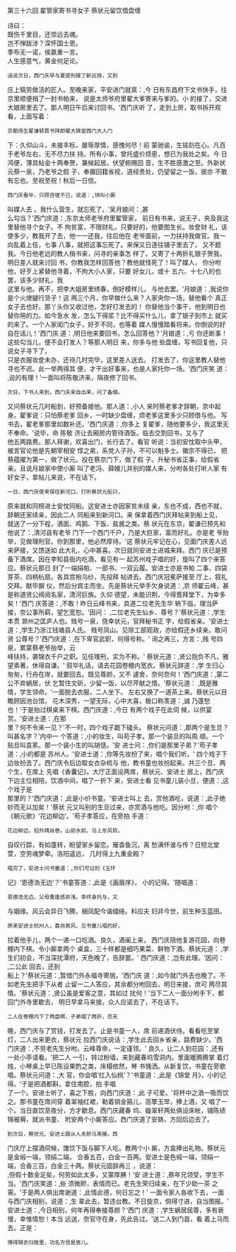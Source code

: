 第三十六回	 翟管家寄书寻女子	 蔡状元留饮借盘缠	  	
 
 
 	 	
诗曰：	 	
  	既伤千里目，还惊远去魂。	 	
  	岂不惮跋涉？深怀国士恩。	 	
  	季布无一诺，侯嬴重一言。	 	
  	人生感意气，黄金何足论。	 	
 
  	话说次日，西门庆早与夏提刑接了新巡按，又到	
庄上犒劳做活的匠人。至晚来家，平安进门就禀：‚今
日有东昌府下文书快手，往京里顺便捎了一封书帕来， 
说是太师爷府里翟大爹寄来与爹的。小	的接了，交进	
大娘房里去了。那人明日午后来讨回书。‛西门庆听
了，走到上房，取书拆开观看，上面写着：	 	
 
  	京都侍生翟谦顿首书拜即擢大锦堂西门大人门	
下：久仰山斗，未接丰标，屡辱厚情，感愧何尽！前
蒙驰谕，生铭刻在心。凡百于老爷左右，无不尽力扶
持。所有小事，曾托盛价烦恖，想已为我处之矣。今
日鸿便，薄具帖金十两奉贺，兼候起居。伏望俯赐回
音，生不胜感激之至。外新状元蔡一泉，乃老爷之假
子，奉擫回籍省视，道经贵处，仍望留之一饭，彼亦
不敢有忘也。至祝至祝！秋后一日信。	 	
 
  	西门庆看毕，只顾咨嗟不已，说道：‚快叫小厮	
叫媒人去	。我什么营生，就忘死了。‛吴月娘问：‚甚	
么勾当？‛西门庆道：‚东京太师老爷府里翟管家，
前日有书来，说无子，央及我这里替他寻个女子。不
拘贫富，不限财礼，只要好的，他要图生长。妆奁财
礼，该使多少，教我开了去，他一一还我，往后他在 
老爷面前，一力扶持我做官。我一向乱着上任，七事
八事，就把这事忘死了。来保又日逐往铺子里去了，
又不题我。今日他老远的教人捎书来，问寻的亲事怎
样了。又寄了十两折礼银子贺我。明日差人就来讨回
书，你教我怎样回答他？教他就怪死了！叫了媒人，
你分咐他，好歹上紧替他寻着，不拘大小人家，只要
好女儿，或十	五六、十七八的也罢，该多少财礼，我	
这里与他。再不，把李大姐房里绣春，倒好模样儿，
与他去罢。‛月娘道：‚我说你是个火燎腿行货子！这
两三个月，你早做什么来？人家央你一场，替他看个
真正女子去也好。那丫头你又收过他，怎好打发去的！
你替他当个事干，他到明日也替你用的力。如今急水
发，怎么下得浆？比不得买什么儿，拿了银子到市上
就买的来了。一个人家闺门女子，好歹不同，也等着
媒人慢慢踏看将来。你倒说的好自在话儿！‛西门庆
道：‚明日他来要回书，怎么回答他？‛月娘道：‚亏
你还断事！这些勾当儿，便不会打发人？等那人明日
来，你多与他	些盘缠，写书回复他，只说女子寻下了，	
只是衣服妆奁未办，还待几时完毕，这里差人送去。 
打发去了，你这里教人替他寻也不迟。此一举两得其
便，才干出好事来，也是人家托你一场。‛西门庆笑
道：‚说的有理！‛一面叫将陈敬济来，隔夜修了回书。	 	
 
  	次日，下书人来到，西门庆亲自出来，问了备细。	
又问蔡状元几时船到，好预备接他。那人道：‚小人
来时蔡老爹才辞朝，京中起身。翟爹说：只怕蔡老爹
回乡，一时缺少盘缠，烦老爹这里多少只顾借与他。
写书去，翟老爹那里如数补还。‛西门庆道：‚你多上
复翟爹，随他要多少，我这里无不奉命。‛说毕，命
陈敬	济让去厢房内管待酒饭。临去交割回书，又与了	
他五两路费。那人拜谢，欢喜出门，长行去了。看官
听说：当初安忱取中头甲，被言官论他是先朝宰相安
惇之弟，系党人子孙，不可以魁多士。徽宗不得已，
把蔡蕴擢为第一，做了状元。投在蔡京门下，做了假
子。升秘书省正事，给假省亲。且说月娘家中使小厮
叫了老冯、薛嫂儿并别的媒人来，分咐各处打听人家
有好女子，拿帖儿来说，不在话下。	 	
  
  	一日，西门庆使来保往新河口，打听蔡状元船只，	
原来就和同榜进士安忱同船。这安进士亦因家贫未续
亲，东也不成，西也不就，辞朝还家续亲，因此二人
同船来到新河口。来	保拿着西门庆拜帖来到船上见，	
就送了一分下程，酒面、鸡鹅、下饭、盐酱之类。蔡
状元在东京，翟谦已预先和他说了：‚清河县有老爷
门下一个西门千户，乃是大巨家，富而好礼。亦是老
爷抬举，见做理刑官。你到那里，他必然厚待。‛这
蔡状元牢记在心，见面门庆差人远来萨接，又馈送如
此大礼，心中甚喜。次日就同安进士进城来拜。西门
庆已是预备下酒席。因在李知县衙内吃酒，看见有一
起苏州戏子唱的好，旋叫了四个来答应。蔡状元那日
封了一端绢帕、一部书、一双云履。安进士亦是书帕
二事、四袋芽茶、四柄杭扇。各具宫袍乌纱，先投拜
帖进去。西门庆冠冕萨接至	厅上，叙礼交拜。献毕摒	
仪，然后分宾主而坐。先是蔡状元举手欠身说道：‚京
师翟云峰，甚是称道贤公阀阅名家，清河巨族。久仰
德望，未能识荆，今得晋拜堂下，为幸多矣！‛西门
庆答道：‚不敢！昨日云峰书来，具道二位老先生华 
辀下临，理当萨接，奈公事所羁，望乞宽恕。‛因问：
‚二位老先生仙乡、尊号？‛蔡状元道：‚学生本贯
滁州之匡庐人也。贱号一泉，侥幸状元，官拜秘书正
字，给假省亲。‛安进士道：‚学生乃浙江钱塘县人氏。
贱号凤山。见除工部观政，亦给假还乡续亲。敢问贤
公尊号？‛西门庆道：‚在下卑官武职，何得号称。‛
询之再三，方言：‚贱	号四泉，累蒙蔡老爷抬举，云	
峰扶持，袭锦衣千户之职。见任理刑，实为不称。‛
蔡状元道：‚贤公抱负不凡，雅望素著，休得自谦。‛
叙毕礼话，请去花园卷棚内宽衣。蔡状元辞道：‚学
生归心匆匆，行舟在岸，就要回去。既见尊颜，又不
遽舍，奈何奈何！‛西门庆道：‚蒙二公不弃蜗居，伏
乞暂住文斫，少留一饭，以尽芹献之情。‛蔡状元道：
‚既是雅情，学生领命。‛一面脱去衣服，二人坐下。
左右又换了一道茶上来。蔡状元以目瞻顾因池台馆，
花木深秀，一望无际，心中大喜，极口称羡道：‚诚
乃蓬愁也！‛于是抬过棋桌来下棋。西门庆道：‚今日
有两个戏子在此伺	候，以供宴赏。‛安进士道：‚在那	
里？何不令来一见？‛不一时，四个戏子跪下磕头。 
蔡状元问道：‚那两个是生旦？叫甚名字？‛内中一
个答道：‚小的妆生，叫苟子孝。那一个装旦的叫周
顺。一个贴旦叫袁笫。那一个装小生的叫胡慥。‛安
进士问：‚你们是那里子弟？‛苟子孝道：‚小的都是
苏州人。‛安进士道：‚你等先妆扮了来，唱个我们听。‛
四个戏子下边妆扮去了。西门庆令后边取女衣杂梳与
他，教书童也妆扮起来。共三个旦、两个生，在席上
先唱《香囊记》。大厅正面设两席，蔡状元、安进士
居上，西门庆下边主位相陪。饮酒中间，唱了一折下
来，安进士看	见书童儿装小旦，便道：‚这个戏子是	
那里的？‛西门庆道：‚此是小价书童。‛安进士叫上
去，赏他酒吃，说道：‚此子绝妙而无以加矣！‛蔡状
元又叫别的生旦过来，亦赏酒与他吃。因分咐：‚你
唱个《朝元歌》‘花边柳边’。‛苟子孝答应，在旁拍
手道：	 	
 
  	花边柳边，掐外晴丝卷。山前水前，马上东风软。	
自叹行踪，有如蓬转，盼望家乡留恋。雁杳鱼沉，离
愁满怀谁与传？日短北堂萱，空劳魂梦牵。洛阳遥远， 
几时得上九重金殿？	 	
 
  	唱完了，安进士问书童道：‚你们可记的《玉环	
记》‘恩德浩无边’？‛书童答道：‚此是《画眉序》，
小的记得。‛随唱道：	 	
 
  	恩德浩无边，父母重逢感非浅。幸终身托与，又	
与姻缘。风云会异日飞腾，梱凤配今谐缱绻。料应夫
妇非今世，前生种玉蓝田。	 	
 
  	原来安进士杭州人，喜尚男风，见书童儿唱的好，	
拉着他手儿，两个一递一口吃酒。良久，酒阑上来，
西门庆陪他复游花园，向卷棚内下棋。令小厮拿两个
桌盒，三十样都是细巧果菜、鲜物下酒。蔡状元道：
‚学生们初会，不当深扰潭府，天色晚了，告辞罢。‛
西门庆道：‚岂有此理。‛因问：‚二公此	回去，还到	
船上？‛蔡状元道：‚暂借门外永福寺寄居。‛西门庆
道：‚如今就门外去也晚了。不如老先生把手下从者
止留一二人答应，其余都分咐回去，明日来接，庶可 
两尽其情。‛蔡状元道：‚贤公虽是爱客之意，其如过
扰何！‛当下二人一面分咐手下，都回门外寺里歇去，
明日早拿马来接。众人应诺去了，不在话下。	 	
 
  	二人在卷棚内下了两盘棋，子弟唱了两折，恐天	
晚，西门庆与了赏钱，打发去了。止是书童一人，席
前递酒伏侍。看看吃至掌灯，二人出来更衣，蔡状元
拉西门庆说话：‚学生此去回乡省亲，路费缺少。‛西
门庆道：‚不劳老先生分咐。云峰尊命，一定谨领。‛
良久，让二人到花园：‚还有一处小亭请看。‛把二人
一引，转过粉墙，来到藏春坞雪洞内。里面暖腾腾掌
着灯烛，小琴桌上早已陈设果酌之类，床榻依然，琴
书悀洒。从新复饮，书童在旁歌唱。蔡状元问道：‚大
官，你会唱‘红入仙桃’？‛书童道：‚此是《锦堂
月》，小的记得。‛于是把酒都斟，拿住南腔，拍	手唱	
了一个。安进士听了，喜之下胜，向西门庆道：‚此
子可爱。‛将杯中之酒一吸而饮之。那书童在席间穿
着翠袖红裙，勒着销金箍儿，高擎玉斝，捧上酒，又
唱了一个。当日直饮至夜分，方才歇息。西门庆藏春 
坞、嫙翠轩两处俱设床帐，铺陈绩锦被褥，就派书童、
玳安两个小厮答应。西门庆道了安臵，方回后边去了。	 	
 
  	到次日，蔡状元、安进士跟从人夫轿马来接。西	
门庆厅上摆酒伺候，馓饮下饭与脚下人吃。教两个小
厮，方盒捧出礼物。蔡状元是金缎一端，领绢二端，
合香五百，白金一百两。安进士是色缎一端，领绢一
端，合香三百，白金三十两。蔡状元固辞再三	，说道：	
‚但假十数金足矣，何劳如此太多，又蒙厚腆！‛安
进士道：‚蔡年兄领受，学生不当。‛西门庆笑道：‚些
须微赆，表情而已。老先生荣归续亲，在下少助一茶
之需。‛于是两人俱出席谢道：‚此情此德，何日忘之！‛
一面令家人各收下去，一面与西门庆相别，说道：‚生
辈此去，暂违台教。不日旋京，倘得寸进，自当图报。‛
安进士道：‚今日相别，何年再得奉接尊颜？‛西门
庆道：‚学生蜗居屈尊，多有亵慢，幸惟情恕！本当
远送，奈官守在身，先此告过。‛送二人到门首，看
着上马而去。正是：	 	
  
  	博得锦衣归故里，功名方信是男儿。	 	 	
 
